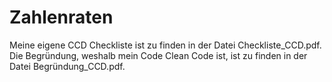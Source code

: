 # Zahlenraten
Meine eigene CCD Checkliste ist zu finden in der Datei Checkliste_CCD.pdf.<br>
Die Begründung, weshalb mein Code Clean Code ist, ist zu finden in der Datei Begründung_CCD.pdf.
